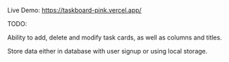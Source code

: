 Live Demo:
https://taskboard-pink.vercel.app/

TODO:

Ability to add, delete and modify task cards, as well as columns and titles.

Store data either in database with user signup or using local storage.
